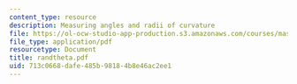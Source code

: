 ```yaml
---
content_type: resource
description: Measuring angles and radii of curvature
file: https://ol-ocw-studio-app-production.s3.amazonaws.com/courses/mas-450-holographic-imaging-spring-2003/713c0668dafe485b98184b8e46ac2ee1_randtheta.pdf
file_type: application/pdf
resourcetype: Document
title: randtheta.pdf
uid: 713c0668-dafe-485b-9818-4b8e46ac2ee1
---
```

